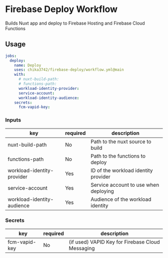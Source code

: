 # Firebase Deploy Workflow

Builds Nuxt app and deploy to Firebase Hosting and Firebase Cloud Functions

## Usage

```yaml
jobs:
  deploy:
    name: Deploy
    uses: chika3742/firebase-deploy/workflow.yml@main
    with:
      # nuxt-build-path: 
      # functions-path: 
      workload-identity-provider: 
      service-account: 
      workload-identity-audience: 
    secrets:
      fcm-vapid-key: 
```

### Inputs

| key                        | required | description                           |
|----------------------------|----------|---------------------------------------|
| nuxt-build-path            | No       | Path to the nuxt source to build      |
| functions-path             | No       | Path to the functions to deploy       |
| workload-identity-provider | Yes      | ID of the workload identity provider  |
| service-account            | Yes      | Service account to use when deploying |
| workload-identity-audience | Yes      | Audience of the workload identity     |

### Secrets

| key           | required | description                                      |
|---------------|----------|--------------------------------------------------|
| fcm-vapid-key | No       | (if used) VAPID Key for Firebase Cloud Messaging |